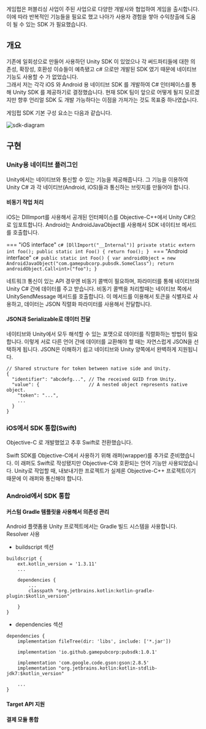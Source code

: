 
게임펍은 퍼블리싱 사업이 주된 사업으로 다양한 개발사와 협업하여 게임을 출시합니다.<br>
이에 따라 반복적인 기능들을 필요로 했고 나아가 사용자 경험을 쌓아 수익창출에 도움이 될 수 있는 SDK 가 필요했습니다.

## 개요

기존에 일회성으로 만들어 사용하던 Unity SDK 이 있었으나 각 써드파티들에 대한 의존성, 확장성, 호환성 이슈들이 예측됐고
c# 으로만 개발된 SDK 였기 때문에 네이티브 기능도 사용할 수 가 없었습니다.<br>
그래서 저는 각각 iOS 와 Android 용 네이티브 SDK 를 개발하여 C# 인터페이스를 통해 Unity SDK 를 제공하기로 결정했습니다.
현재 SDK 팀이 앞으로 어떻게 될지 모르겠지만 향후 언리얼 SDK 도 개발 가능하다는 이점을 가져가는 것도 목표중 하나였습니다.

게임펍 SDK 기본 구성 요소는 다음과 같습니다.

![sdk-diagram]()

## 구현

### Unity용 네이티브 플러그인

Unity에서는 네이티브와 통신할 수 있는 기능을 제공해줍니다. 그 기능을 이용하여 Unity C# 과 각 네이티브(Android, iOS)들과
통신하는 브릿지를 만들어야 합니다.

#### 비동기 작업 처리

iOS는 DllImport를 사용해서 공개된 인터페이스를 Objective-C++에서 Unity C#으로 임포트합니다.
Android는 AndroidJavaObject를 사용해서 SDK 네이티브 메서드를 호출합니다.

=== "iOS interface"
    ```c#
    [DllImport("__Internal")]
    private static extern int foo();
    public static int Foo() {
        return foo();
    }
    ```
=== "Android interface"
    ```c#
    public static int Foo() {
        var androidObject = new AndroidJavaObject("com.gamepubcorp.pubsdk.SomeClass");
        return androidObject.Call<int>("foo");
    }
    ```

네트워크 통신이 있는 API 경우엔 비동기 콜백이 필요하며, 파라미터를 통해 네이티브와 Unity C# 간에 데이터를 주고 받습니다.
비동기 콜백을 처리할때는 네이티브 쪽에서 UnitySendMessage 메서드를 호출합니다.
이 메서드를 이용해서 토큰을 식별자로 사용하고, 데이터는 JSON 직렬화 파라미터를 사용해서 전달합니다.


#### JSON과 Serializable로 데이터 전달

네이티브와 Unity에서 모두 해석할 수 있는 포맷으로 데이터를 직렬화하는 방법이 필요합니다. 이렇게 서로 다른 언어 간에 데이터를 교환해야 할 때는 자연스럽게 JSON을 선택하게 됩니다. JSON은 이해하기 쉽고 네이티브와 Unity 양쪽에서 완벽하게 지원됩니다.

```
// Shared structure for token between native side and Unity.
{
  "identifier": "abcdefg...", // The received GUID from Unity.
  "value": {                  // A nested object represents native object.
    "token": "...",
    ...
  }
}
```


### iOS에서 SDK 통합(Swift)

Objective-C 로 개발했었고 추후 Swift로 전환했습니다.

Swift SDK를 Objective-C에서 사용하기 위해 래퍼(wrapper)를 추가로 준비했습니다. 이 래퍼도 Swift로 작성됐지만 Objective-C와 호환되는 언어 기능만 사용되었습니다. Unity로 작업할 때, 내보내기한 프로젝트가 실제론 Objective-C++ 프로젝트이기 때문에 이 래퍼와 통신해야 합니다.

### Android에서 SDK 통합

#### 커스텀 Gradle 템플릿을 사용해서 의존성 관리

Android 플랫폼용 Unity 프로젝트에서는 Gradle 빌드 시스템을 사용합니다.
Resolver 사용

* buildscript 섹션

```
buildscript {
    ext.kotlin_version = '1.3.11'
    ...
 
    dependencies {
        ...
        classpath "org.jetbrains.kotlin:kotlin-gradle-plugin:$kotlin_version"
 
    }
}
```

* dependencies 섹션

```
dependencies {
    implementation fileTree(dir: 'libs', include: ['*.jar'])
 
    implementation 'io.github.gamepubcorp:pubsdk:1.0.1'
 
    implementation 'com.google.code.gson:gson:2.8.5'
    implementation "org.jetbrains.kotlin:kotlin-stdlib-jdk7:$kotlin_version"
 
    ...
}
```

#### Target API 지원

#### 결제 모듈 통합

